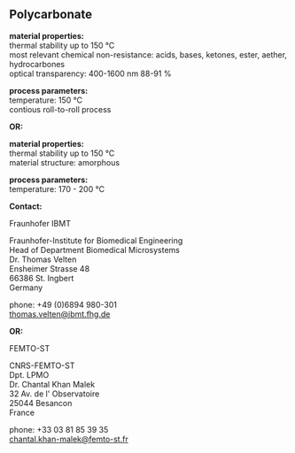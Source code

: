 ## Polycarbonate

__material properties:__  	
thermal stability up to	150 °C  
most relevant chemical non-resistance:	acids, bases, ketones, ester, aether, hydrocarbones  
optical transparency:	400-1600 nm 88-91 %  



	
__process parameters:__  	
temperature:	150 °C    	
contious roll-to-roll process


__OR:__

__material properties:__  	
thermal stability up to	150 °C  	
material structure:	amorphous  


__process parameters:__  	
temperature:	170 - 200 °C
<!--break-->
__Contact:__


Fraunhofer IBMT

Fraunhofer-Institute for Biomedical Engineering  
Head of Department Biomedical Microsystems  
Dr. Thomas Velten   
Ensheimer Strasse 48   
66386 St. Ingbert   
Germany  

phone: +49 (0)6894 980-301  
thomas.velten@ibmt.fhg.de  


__OR:__

FEMTO-ST

CNRS-FEMTO-ST  
Dpt. LPMO  
Dr. Chantal Khan Malek  
32 Av. de l' Observatoire  
25044 Besancon  
France  

phone: +33 03 81 85 39 35  
chantal.khan-malek@femto-st.fr